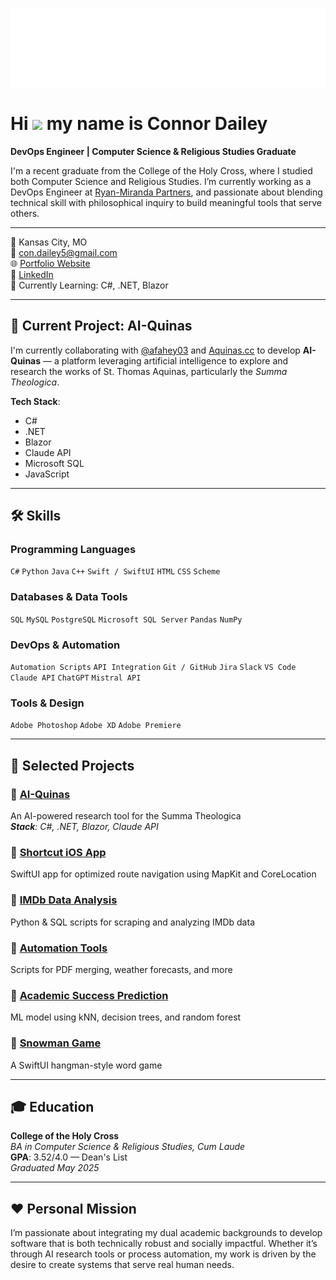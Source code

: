 <p align="center">
  <img src="./header.svg" alt="Hi, I'm Connor Dailey -- DevOps Engineer" />
</p>

Hi ![](https://user-images.githubusercontent.com/18350557/176309783-0785949b-9127-417c-8b55-ab5a4333674e.gif) my name is Connor Dailey
======================================================================================================================================

**DevOps Engineer | Computer Science & Religious Studies Graduate**

I'm a recent graduate from the College of the Holy Cross, where I studied both Computer Science and Religious Studies. I’m currently working as a DevOps Engineer at [Ryan-Miranda Partners](https://ryan-miranda.com/), and passionate about blending technical skill with philosophical inquiry to build meaningful tools that serve others.

---

📍 Kansas City, MO  
📧 [con.dailey5@gmail.com](mailto:con.dailey5@gmail.com)  
🌐 [Portfolio Website](https://github.com/condailey/portfolio)  
🔗 [LinkedIn](https://www.linkedin.com/in/connor-dailey-063748227)  
🧠 Currently Learning: C#, .NET, Blazor  

---

## 🧪 Current Project: AI-Quinas

I'm currently collaborating with [@afahey03](https://github.com/afahey03) and [Aquinas.cc](https://aquinas.cc/la/en/~ST.I) to develop **AI-Quinas** — a platform leveraging artificial intelligence to explore and research the works of St. Thomas Aquinas, particularly the _Summa Theologica_.

**Tech Stack**:
- C#
- .NET
- Blazor
- Claude API
- Microsoft SQL
- JavaScript

---

## 🛠️ Skills

### Programming Languages
`C#` `Python` `Java` `C++` `Swift / SwiftUI` `HTML` `CSS` `Scheme`

### Databases & Data Tools
`SQL` `MySQL` `PostgreSQL` `Microsoft SQL Server` `Pandas` `NumPy`

### DevOps & Automation
`Automation Scripts` `API Integration` `Git / GitHub` `Jira` `Slack` `VS Code`  
`Claude API` `ChatGPT` `Mistral API`

### Tools & Design
`Adobe Photoshop` `Adobe XD` `Adobe Premiere`

---

## 📁 Selected Projects

### 🔹 [AI-Quinas](https://github.com/condailey/portfolio)
An AI-powered research tool for the Summa Theologica  
_**Stack**: C#, .NET, Blazor, Claude API_

### 🔹 [Shortcut iOS App](https://github.com/afahey03/Shortcut)  
SwiftUI app for optimized route navigation using MapKit and CoreLocation

### 🔹 [IMDb Data Analysis](https://github.com/condailey/Projects/tree/main/movieDBproject)  
Python & SQL scripts for scraping and analyzing IMDb data

### 🔹 [Automation Tools](https://github.com/condailey/Projects/tree/main/Automations)  
Scripts for PDF merging, weather forecasts, and more

### 🔹 [Academic Success Prediction](https://github.com/afahey03/Grade-Predictor)  
ML model using kNN, decision trees, and random forest

### 🔹 [Snowman Game](https://github.com/afahey03/Snowman)  
A SwiftUI hangman-style word game

---

## 🎓 Education

**College of the Holy Cross**  
_BA in Computer Science & Religious Studies, Cum Laude_  
**GPA**: 3.52/4.0 — Dean's List  
_Graduated May 2025_

---

## ❤️ Personal Mission

I’m passionate about integrating my dual academic backgrounds to develop software that is both technically robust and socially impactful. Whether it’s through AI research tools or process automation, my work is driven by the desire to create systems that serve real human needs.


